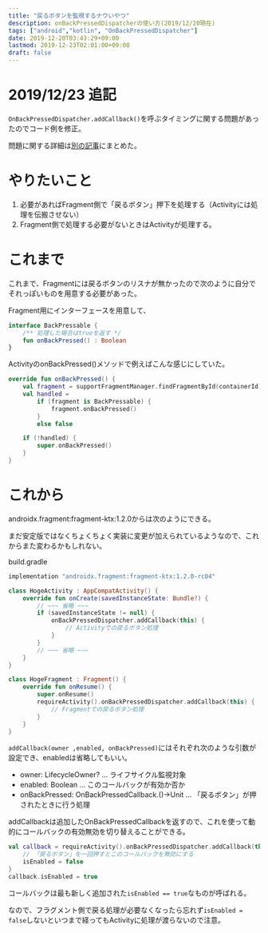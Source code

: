 ```yaml
---
title: "戻るボタンを監視するナウいやつ"
description: onBackPressedDispatcherの使い方(2019/12/20現在)
tags: ["android","kotlin", "OnBackPressedDispatcher"]
date: 2019-12-20T03:43:29+09:00
lastmod: 2019-12-23T02:01:00+09:00
draft: false
---
```


# 2019/12/23 追記
`OnBackPressedDispatcher.addCallback()`を呼ぶタイミングに関する問題があったのでコード例を修正。

問題に関する詳細は[別の記事](../12_23_00_on_back_pressed_dispatcher)にまとめた。


# やりたいこと
1. 必要があればFragment側で「戻るボタン」押下を処理する（Activityには処理を伝搬させない）
2. Fragment側で処理する必要がないときはActivityが処理する。

# これまで
これまで、Fragmentには戻るボタンのリスナが無かったので次のように自分でそれっぽいものを用意する必要があった。

Fragment用にインターフェースを用意して、
```kt
interface BackPressable {
    /** 処理した場合はtrueを返す */
    fun onBackPressed() : Boolean
}
```
ActivityのonBackPressed()メソッドで例えばこんな感じにしていた。
```kt
override fun onBackPressed() {
    val fragment = supportFragmentManager.findFragmentById(containerId)
    val handled =
        if (fragment is BackPressable) {
            fragment.onBackPressed()
        }
        else false

    if (!handled) {
        super.onBackPressed()
    }
}
```

# これから
androidx.fragment:fragment-ktx:1.2.0からは次のようにできる。

まだ安定版ではなくちょくちょく実装に変更が加えられているようなので、これからまた変わるかもしれない。

build.gradle
```gradle
implementation "androidx.fragment:fragment-ktx:1.2.0-rc04"
```

```kt
class HogeActivity : AppCompatActivity() {
    override fun onCreate(savedInstanceState: Bundle?) {
        // ~~~ 省略 ~~~
        if (savedInstanceState != null) {
            onBackPressedDispatcher.addCallback(this) {
                // Activityでの戻るボタン処理
            }
        }
        // ~~~ 省略 ~~~
    }
}
```

```kt
class HogeFragment : Fragment() {
    override fun onResume() {
        super.onResume()
        requireActivity().onBackPressedDispatcher.addCallback(this) {
            // Fragmentでの戻るボタン処理
        }
    }
}
```

`addCallback(owner ,enabled, onBackPressed)`にはそれぞれ次のような引数が設定でき、enabledは省略してもいい。

- owner: LifecycleOwner? ... ライフサイクル監視対象
- enabled: Boolean ... このコールバックが有効か否か
- onBackPressed: OnBackPressedCallback.()->Unit ... 「戻るボタン」が押されたときに行う処理

addCallbackは追加したOnBackPressedCallbackを返すので、これを使って動的にコールバックの有効無効を切り替えることができる。

```kt
val callback = requireActivity().onBackPressedDispatcher.addCallback(this) {
    // 「戻るボタン」を一回押すとこのコールバックを無効にする
    isEnabled = false
}
callback.isEnabled = true
```

コールバックは最も新しく追加された`isEnabled == true`なものが呼ばれる。

なので、フラグメント側で戻る処理が必要なくなったら忘れず`isEnabled = false`しないといつまで経ってもActivityに処理が渡らないので注意。
